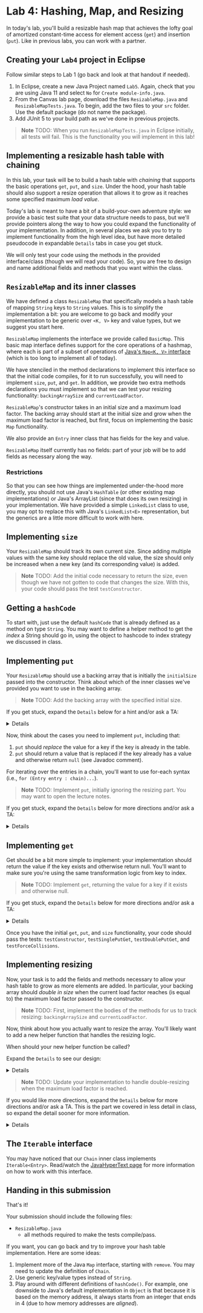 # Lab 4: Hashing, Map, and Resizing

In today's lab, you'll build a resizable hash map that achieves the lofty goal of amortized constant-time access for element access (`get`) and insertion (`put`). Like in previous labs, you can work with a partner.

## Creating your `Lab4` project in Eclipse

Follow similar steps to Lab 1 (go back and look at that handout if needed). 
1. In Eclipse, create a new Java Project named `Lab5`. Again, check that you are using Java 11 and select `No` for `Create module-info.java`. 
2. From the Canvas lab page, download the files `ResizableMap.java` and `ResizableMapTests.java`. To begin, add the two files to your `src` folder. Use the default package (do not name the package). 
3. Add JUnit 5 to your build path as we've done in previous projects.

> **Note**
> TODO: When you run `ResizableMapTests.java` in Eclipse initially, all tests will fail. This is the functionality you will implement in this lab!

## Implementing a resizable hash table with chaining

In this lab, your task will be to build a hash table with _chaining_ that supports the basic operations `get`, `put`, and `size`. Under the hood, your hash table should also support a resize operation that allows it to grow as it reaches some specified maximum _load value_.

Today's lab is meant to have a bit of a build-your-own adventure style: we provide a basic test suite that your data structure needs to pass, but we'll provide pointers along the way to how you could expand the functionality of your implementation. In addition, in several places we ask you to try to implement functionality from the high level idea, but have more detailed pseudocode in expandable `Details` tabs in case you get stuck. 

We will only test your code using the methods in the provided interface/class (though we will read your code). So, you are free to design and name additional fields and methods that you want within the class.

## `ResizableMap` and its inner classes

We have defined a class `ResizableMap` that specifically models a hash table of mapping `String` keys to `String` values. This is to simplify the implementation a bit: you are welcome to go back and modify your implementation to be generic over `<K, V>` key and value types, but we suggest you start here.

`ResizableMap` implements the interface we provide called `BasicMap`. This basic map interface defines support for the core operations of a hashmap, where each is part of a  subset of operations of [Java's `Map<K, V>` interface][javamap] (which is too long to implement all of today).

[javamap]: https://docs.oracle.com/javase/8/docs/api/java/util/Map.html 

We have stenciled in the method declarations to implement this interface so that the initial code compiles, for it to run successfully, you will need to implement `size`, `put`, and `get`. In addition, we provide two extra methods declarations you must implement so that we can test your resizing functionality: `backingArraySize` and `currentLoadFactor`. 

`ResizableMap`'s constructor takes in an initial size and a maximum load factor. The backing array should start at the initial size and grow when the maximum load factor is reached, but first, focus on implementing the basic `Map` functionality.

We also provide an `Entry` inner class that has fields for the key and value. 

`ResizableMap` itself currently has no fields: part of your job will be to add fields as necessary along the way.

### Restrictions

So that you can see how things are implemented under-the-hood more directly, you should not use Java's `HashTable` (or other existing map implementations) or Java's ArrayList (since that does its own resizing) in your implementation. We have provided a simple `LinkedList` class to use, you may opt to replace this with Java's `LinkedList<E>` representation, but the generics are a little more difficult to work with here.

## Implementing `size`

Your `ResizableMap` should track its own current size. Since adding multiple values with the same key should replace the old value, the size should only be increased when a new key (and its corresponding value) is added.

> **Note**
> TODO: Add the initial code necessary to return the size, even though we have not gotten to code that changes the size. With this, your code should pass the test `testConstructor`.

## Getting a `hashCode`

To start with, just use the default `hashCode` that is already defined as a method on type `String`. You may want to define a helper method to get the _index_ a String should go in, using the object to hashcode to index strategy we discussed in class. 

## Implementing `put`

Your `ResizableMap` should use a backing array that is initially the `initialSize` passed into the constructor. Think about which of the inner classes we've provided you want to use in the backing array.

> **Note**
> TODO: Add the backing array with the specified initial size. 

If you get stuck, expand the `Details` below for a hint and/or ask a TA:

<details>

We provide a `Chain` inner class that should be used as elements of the array.

</details>

Now, think about the cases you need to implement `put`, including that:
1. `put` should _replace_ the value for a key if the key is already in the table. 
2. `put` should return a value that is replaced if the key already has a value and otherwise return `null` (see Javadoc comment).

For iterating over the entries in a chain, you'll want to use for-each syntax (i.e., `for (Entry entry : chain)...`).

> **Note**
> TODO: Implement `put`, initially ignoring the resizing part. You may want to open the lecture notes.

If you get stuck, expand the `Details` below for more directions and/or ask a TA:

<details>

Steps in your algorithm for `put`:
1. `put` should first get the index of the key, possibly by calling your helper function.
2. `put` should then check whether the table already has a `Chain` stored at that index. If it does not, you'll want to create a new `Chain`.
3. Now that you have a chain, look through the entries to see if the key already exists. If the key already exists, you'll need to make sure you are able to return the old value before you overwrite it with a new value.
4. If the key doesn't already exist, add it as a new entry. Be sure to update the size.

</details>

## Implementing `get`

Get should be a bit more simple to implement: your implementation should return the value if the key exists and otherwise return null. You'll want to make sure you're using the same transformation logic from key to index.

> **Note**
> TODO: Implement `get`, returning the value for a key if it exists and otherwise null.

If you get stuck, expand the `Details` below for more directions and/or ask a TA:

<details>

Steps in your algorithm for `get`:
1. `get` should first get the index of the key, possibly by calling your helper function.
2. `get` then needs to check whether the key exists within the bucket at that index.

</details>

Once you have the initial `get`, `put`, and `size` functionality, your code should pass the tests: `testConstructor`, `testSinglePutGet`, `testDoublePutGet`, and `testForceCollisions`.

## Implementing resizing

Now, your task is to add the fields and methods necessary to allow your hash table to grow as more elements are added. In particular, your backing array should _double in size_ when the current load factor reaches (is equal to) the maximum load factor passed to the constructor.

> **Note**
> TODO: First, implement the bodies of the methods for us to track resizing: `backingArraySize` and `currentLoadFactor`.

Now, think about how you actually want to resize the array. You'll likely want to add a new helper function that handles the resizing logic.

When should your new helper function be called?

Expand the `Details` to see our design:

<details>

Our solution calls a resize helper function at the end of `put` after a new key and value are added. 

</details>

> **Note**
> TODO: Update your implementation to handle double-resizing when the maximum load factor is reached. 

If you would like more directions, expand the `Details` below for more directions and/or ask a TA. This is the part we covered in less detail in class, so expand the detail sooner for more information.

<details>

Steps in your algorithm for resizing:
1. Check whether the the current load factor has reached the maximum load factor.
2. Calculate the new backing array size by doubling the current backing array size.
3. Create a local variable to store the old array.
4. Set the backing array to a new array with the new size.
5. Remember to update/reset any fields tracking the size, now that you have a new (empty) backing array.
6. Add the items from the old table to the new array. You can use your existing `add` method!

</details>

## The `Iterable` interface

You may have noticed that our `Chain` inner class implements `Iterable<Entry>`. Read/watch the [JavaHyperText page][iterable] for more information on how to work with this interface.

[iterable]: https://www.cs.cornell.edu/courses/JavaAndDS/iteratorIterable/iterator.html

## Handing in this submission

That's it!

Your submission should include the following files:
- `ResizableMap.java`
   - all methods required to make the tests compile/pass.

If you want, you can go back and try to improve your hash table implementation. Here are some ideas:
1. Implement more of the Java `Map` interface, starting with `remove`. You may need to update the definition of `Chain`. 
2. Use generic key/value types instead of `String`. 
3. Play around with different definitions of `hashCode()`. For example, one downside to Java's default implementation in `Object` is that because it is based on the memory address, it always starts from an integer that ends in 4 (due to how memory addresses are _aligned_). 

